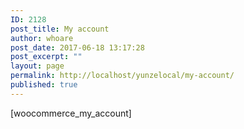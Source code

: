 ```yaml
---
ID: 2128
post_title: My account
author: whoare
post_date: 2017-06-18 13:17:28
post_excerpt: ""
layout: page
permalink: http://localhost/yunzelocal/my-account/
published: true
---
```

[woocommerce_my_account]